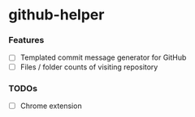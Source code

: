 github-helper
=============
### Features
- [ ] Templated commit message generator for GitHub
- [ ] Files / folder counts of visiting repository

### TODOs
- [ ] Chrome extension
